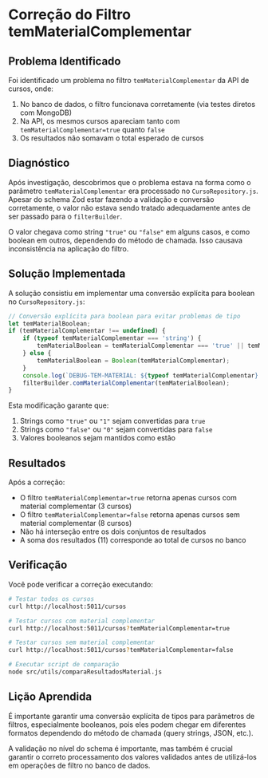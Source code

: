 # Correção do Filtro temMaterialComplementar

## Problema Identificado

Foi identificado um problema no filtro `temMaterialComplementar` da API de cursos, onde:

1. No banco de dados, o filtro funcionava corretamente (via testes diretos com MongoDB)
2. Na API, os mesmos cursos apareciam tanto com `temMaterialComplementar=true` quanto `false`
3. Os resultados não somavam o total esperado de cursos

## Diagnóstico

Após investigação, descobrimos que o problema estava na forma como o parâmetro `temMaterialComplementar` era processado no `CursoRepository.js`. Apesar do schema Zod estar fazendo a validação e conversão corretamente, o valor não estava sendo tratado adequadamente antes de ser passado para o `filterBuilder`.

O valor chegava como string `"true"` ou `"false"` em alguns casos, e como boolean em outros, dependendo do método de chamada. Isso causava inconsistência na aplicação do filtro.

## Solução Implementada

A solução consistiu em implementar uma conversão explícita para boolean no `CursoRepository.js`:

```javascript
// Conversão explícita para boolean para evitar problemas de tipo
let temMaterialBoolean;
if (temMaterialComplementar !== undefined) {
    if (typeof temMaterialComplementar === 'string') {
        temMaterialBoolean = temMaterialComplementar === 'true' || temMaterialComplementar === '1';
    } else {
        temMaterialBoolean = Boolean(temMaterialComplementar);
    }
    console.log(`DEBUG-TEM-MATERIAL: ${typeof temMaterialComplementar} => ${temMaterialComplementar} => convertido para ${temMaterialBoolean}`);
    filterBuilder.comMaterialComplementar(temMaterialBoolean);
}
```

Esta modificação garante que:
1. Strings como `"true"` ou `"1"` sejam convertidas para `true`
2. Strings como `"false"` ou `"0"` sejam convertidas para `false` 
3. Valores booleanos sejam mantidos como estão

## Resultados

Após a correção:
- O filtro `temMaterialComplementar=true` retorna apenas cursos com material complementar (3 cursos)
- O filtro `temMaterialComplementar=false` retorna apenas cursos sem material complementar (8 cursos)
- Não há interseção entre os dois conjuntos de resultados
- A soma dos resultados (11) corresponde ao total de cursos no banco

## Verificação

Você pode verificar a correção executando:

```bash
# Testar todos os cursos
curl http://localhost:5011/cursos

# Testar cursos com material complementar
curl http://localhost:5011/cursos?temMaterialComplementar=true

# Testar cursos sem material complementar
curl http://localhost:5011/cursos?temMaterialComplementar=false

# Executar script de comparação
node src/utils/comparaResultadosMaterial.js
```

## Lição Aprendida

É importante garantir uma conversão explícita de tipos para parâmetros de filtros, especialmente booleanos, pois eles podem chegar em diferentes formatos dependendo do método de chamada (query strings, JSON, etc.).

A validação no nível do schema é importante, mas também é crucial garantir o correto processamento dos valores validados antes de utilizá-los em operações de filtro no banco de dados.
